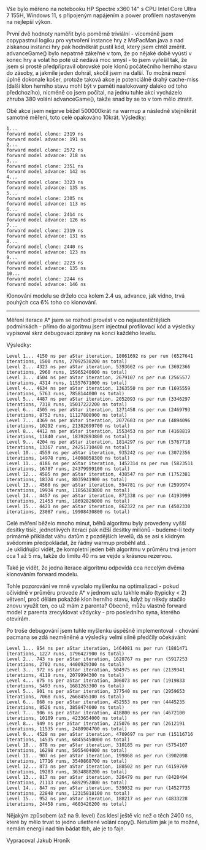 Vše bylo měřeno na notebooku HP Spectre x360 14" s CPU Intel Core Ultra 7 155H, Windows 11, s připojeným napájením a power profilem nastaveným na nejlepší výkon.

První dvě hodnoty naměřit bylo poměrně triviální - víceméně jsem copypastnul logiku pro vytvoření instance hry z MsPacMan.java a nad získanou instancí hry pak hodněkrát pustil kód, který jsem chtěl změřit.   
advanceGame() bylo nepatrně zákeřné v tom, že po nějaké době vyústí v konec hry a volat ho poté už nedává moc smysl - to jsem vyřešil tak, že jsem si prostě předpřipravil obrovské pole klonů počátečního herního stavu do zásoby, a jakmile jeden dohrál, skočil jsem na další. To možná nezní úplně dokonale košer, protože taková akce je potenciálně drahý cache-miss (další klon herního stavu mohl být v paměti naalokovaný daleko od toho předchozího), nicméně co jsem počítal, na jednu tuhle akci vycházelo zhruba 380 volání advanceGame(), takže snad by se to v tom mělo ztratit.   

Obě akce jsem nejprve běžel 500000krát na warmup a následně stejněkrát samotné měření, toto celé opakováno 10krát.
Výsledky:
```
1...
forward model clone: 2319 ns
forward model advance: 191 ns
2...
forward model clone: 2572 ns
forward model advance: 218 ns
3...
forward model clone: 2351 ns
forward model advance: 142 ns
4...
forward model clone: 3323 ns
forward model advance: 135 ns
5...
forward model clone: 2305 ns
forward model advance: 113 ns
6...
forward model clone: 2414 ns
forward model advance: 126 ns
7...
forward model clone: 2319 ns
forward model advance: 131 ns
8...
forward model clone: 2440 ns
forward model advance: 123 ns
9...
forward model clone: 2223 ns
forward model advance: 135 ns
10...
forward model clone: 2244 ns
forward model advance: 146 ns
```

Klonování modelu se drželo cca kolem 2.4 us, advance, jak vidno, trvá pouhých cca 6% toho co klonování.


-------------------------


Měření iterace A* jsem se rozhodl provést v co nejautentičtějších podmínkách - přímo do algoritmu jsem injectnul profilovací kód a výsledky vypisoval skrz debugovací zprávy na konci každého levelu.

Výsledky:
```
Level 1... 4150 ns per aStar iteration, 18061692 ns per run (6527641 iterations, 1500 runs, 27092538200 ns total)
Level 2... 4323 ns per aStar iteration, 5393662 ns per run (3692366 iterations, 2960 runs, 15965240600 ns total)
Level 3... 4504 ns per aStar iteration, 2679107 ns per run (2565577 iterations, 4314 runs, 11557671000 ns total)
Level 4... 4634 ns per aStar iteration, 1363550 ns per run (1695559 iterations, 5763 runs, 7858144000 ns total)
Level 5... 4487 ns per aStar iteration, 2052093 ns per run (3346297 iterations, 7318 runs, 15017222200 ns total)
Level 6... 4505 ns per aStar iteration, 1271458 ns per run (2469793 iterations, 8752 runs, 11127808900 ns total)
Level 7... 4369 ns per aStar iteration, 2077603 ns per run (4894096 iterations, 10292 runs, 21382699700 ns total)
Level 8... 4412 ns per aStar iteration, 1553453 ns per run (4168819 iterations, 11840 runs, 18392893800 ns total)
Level 9... 4204 ns per aStar iteration, 1814297 ns per run (5767718 iterations, 13367 runs, 24251710400 ns total)
Level 10... 4559 ns per aStar iteration, 935242 ns per run (3072356 iterations, 14978 runs, 14008058300 ns total)
Level 11... 4186 ns per aStar iteration, 1452314 ns per run (5823511 iterations, 16787 runs, 24379999100 ns total)
Level 12... 4585 ns per aStar iteration, 438547 ns per run (1752381 iterations, 18324 runs, 8035941900 ns total)
Level 13... 4560 ns per aStar iteration, 594781 ns per run (2599974 iterations, 19934 runs, 11856383800 ns total)
Level 14... 4457 ns per aStar iteration, 871338 ns per run (4193999 iterations, 21453 runs, 18692826000 ns total)
Level 15... 4421 ns per aStar iteration, 862322 ns per run (4502330 iterations, 23087 runs, 19908430800 ns total)
```

Celé měření běželo mnoho minut, běhů algoritmu byly provedeny vyšší desítky tisíc, jednotlivých iterací pak nižší desítky milionů - budeme-li tedy primárně přikládat váhu datům z pozdějších levelů, dá se asi s klidným svědomím předpokládat, že řádný warmup proběhl atd. .    
Je uklidňující vidět, že kompletní jeden běh algoritmu v průměru trvá jenom cca 1 až 5 ms, takže do limitu 40 ms se vejde s krásnou rezervou.   

Také je vidět, že jedna iterace algoritmu odpovídá cca necelým dvěma klonováním forward modelu.   

Tohle pozorování ve mně vyvolalo myšlenku na optimalizaci - pokud očividně v průměru provede A* v jednom uzlu takhle málo (typicky < 2) větvení, proč dělám pokaždé klon herního stavu, když by někdy stačilo znovu využít ten, co už mám z parenta? Obecně, můžu vlastně forward model z parenta zrecyklovat vždycky - pro posledního syna, kterého otevírám.


Po troše debugování jsem tuhle myšlenku úspěšně implementoval - chování pacmana se zdá nezměněné a výsledky velmi silně předčily očekávání:
```
Level 1... 954 ns per aStar iteration, 1464081 ns per run (1881471 iterations, 1227 runs, 1796427900 ns total)
Level 2... 743 ns per aStar iteration, 1628767 ns per run (5917253 iterations, 2702 runs, 4400929300 ns total)
Level 3... 972 ns per aStar iteration, 504975 ns per run (2139341 iterations, 4119 runs, 2079994300 ns total)
Level 4... 875 ns per aStar iteration, 306073 ns per run (1919833 iterations, 5493 runs, 1681263300 ns total)
Level 5... 901 ns per aStar iteration, 377540 ns per run (2959653 iterations, 7068 runs, 2668455100 ns total)
Level 6... 868 ns per aStar iteration, 452553 ns per run (4445235 iterations, 8526 runs, 3858474000 ns total)
Level 7... 906 ns per aStar iteration, 418800 ns per run (4672100 iterations, 10109 runs, 4233654000 ns total)
Level 8... 949 ns per aStar iteration, 215076 ns per run (2612191 iterations, 11535 runs, 2480904700 ns total)
Level 9... 4528 ns per aStar iteration, 4709697 ns per run (15116716 iterations, 14535 runs, 68455450000 ns total)
Level 10... 878 ns per aStar iteration, 310185 ns per run (5754107 iterations, 16298 runs, 5055404000 ns total)
Level 11... 907 ns per aStar iteration, 199868 ns per run (3902098 iterations, 17716 runs, 3540868700 ns total)
Level 12... 873 ns per aStar iteration, 188502 ns per run (4159769 iterations, 19283 runs, 3634888200 ns total)
Level 13... 817 ns per aStar iteration, 326479 ns per run (8428494 iterations, 21113 runs, 6892952800 ns total)
Level 14... 847 ns per aStar iteration, 539032 ns per run (14527735 iterations, 22848 runs, 12315818100 ns total)
Level 15... 952 ns per aStar iteration, 188217 ns per run (4833228 iterations, 24458 runs, 4603426200 ns total)
```

Nějakým způsobem (až na 9. level) čas klesl ještě víc než o těch 2400 ns, které by mělo trvat to jedno ušetřené volání copy(). Netuším jak je to možné, nemám energii nad tím bádat tbh, ale je to fajn.









Vypracoval Jakub Hroník